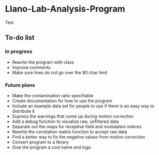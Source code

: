 # Llano-Lab-Analysis-Program

Test

## To-do list
### In progress
* Rewrite the program with class
* Improve comments
* Make sure lines do not go over the 80 char limit
### Future plans
* Make the contamination ratio specifiable
* Create documentation for how to use the program
* Include an example data set for people to use if there is an easy way to distribute it
* Supress the warnings that come up during motion correction
* Add a debug function to visualize raw, unfiltered data
* Separate out the maps for receptive field and modulation indices
* Rewrite the correlation matrix function to accept raw data
* Find a better way to fix the negative values from motion correction
* Convert program to a library
* Give the program a cool name and logo
